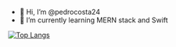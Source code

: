 - 👋 Hi, I’m @pedrocosta24
- 🌱 I’m currently learning MERN stack and Swift

<p align="center">

[![Top Langs](https://github-readme-stats.vercel.app/api/top-langs/?username=pedrocosta24&layout=compact&border=none&theme=dracula)](https://github.com/pedrocosta24/github-readme-stats)
  
</p>
